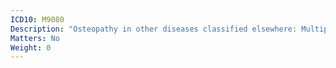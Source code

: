 ```yaml
---
ICD10: M9080
Description: "Osteopathy in other diseases classified elsewhere: Multiple sites"
Matters: No
Weight: 0
---
```

